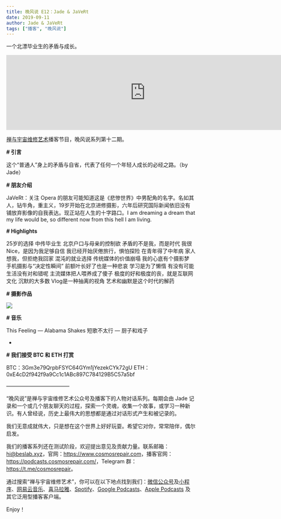 ```yaml
---
title: 晚风说 E12：Jade & JaVeRt
date: 2019-09-11
author: Jade & JaVeRt
tags: ["播客", "晚风说"]
---
```


一个北漂毕业生的矛盾与成长。

<!--more-->

<iframe src="https://fireside.fm/player/v2/trfV16OE+T91SuAhk?theme=light" width="740" height="200" frameborder="0" scrolling="no"></iframe>

[禅与宇宙维修艺术](https://www.cosmosrepair.com)播客节目，晚风说系列第十二期。

**# 引言**

这个“普通人”身上的矛盾与自省，代表了任何一个年轻人成长的必经之路。（by Jade）

**# 朋友介绍**

JaVeRt：关注 Opera 的朋友可能知道这是《悲惨世界》中男配角的名字。名如其人，钻牛角，重主义，19岁开始在北京进修摄影，六年后研究国际新闻依旧没有铺放弃影像的自我表达。现正站在人生的十字路口。I am dreaming a dream that my life would be, so different now from this hell I am living.

**# Highlights**

25岁的选择
中传毕业生
北京户口与母亲的控制欲
矛盾的不是我，而是时代
我很Nice，是因为我足够自信
我已经开始厌倦旅行，惧怕探险
在青年得了中年病
家人想我，但拒绝我回家
混沌的就业选择
传统媒体的价值崩塌
我的心底有个摄影梦
手机摄影与“决定性瞬间”
前额叶长好了也是一种悲哀
学习是为了懒惰
有没有可能生活没有对和错呢
主流媒体把人喂养成了傻子
极度的好和极度的丧，就是互联网文化
沉默的大多数
Vlog是一种抽离的视角
艺术和幽默是这个时代的解药


**# 摄影作品**

![](https://tva1.sinaimg.cn/large/006y8mN6ly1g6ve9b323cj30u0212x6r.jpg)

**# 音乐**

This Feeling — Alabama Shakes
短歌不太行 — 厨子和戏子

-

**# 我们接受 BTC 和 ETH 打赏**

BTC：3Gm3e79QrpbFSYC64GYm1jYezekCYk72gU
ETH：0xE4cD2f942f9a9Cc1c1ABc897C784129B5C57a5bf

————————————

“晚风说”是禅与宇宙维修艺术公众号及播客下的人物对话系列。每期会由 Jade 记录和一个或几个朋友聊天的过程，探索一个灵魂，收集一个故事，或学习一种新识。有人曾经说，历史上最伟大的思想都是通过对话形式产生和被记录的。

我们无意成就伟大，只是想在这个世界上好好玩耍。希望它对你，常常陪伴，偶尔启发。

我们的播客系列还在测试阶段，欢迎提出意见及贡献力量。联系邮箱：<hi@beslab.xyz>，官网：<https://www.cosmosrepair.com>，播客官网：<https://podcasts.cosmosrepair.com/>，Telegram 群：<https://t.me/cosmosrepair>。

通过搜索“禅与宇宙维修艺术”，你可以在以下地点找到我们：[微信公众号](https://cosmosrepair-1257028016.cos.ap-beijing.myqcloud.com/2019-08-04-qrcode_for_gh_9a7e409c3696_430.jpg)及[小程序](https://cosmosrepair-1257028016.cos.ap-beijing.myqcloud.com/2019-08-04-gh_ec0187a9be05_430.jpg)、[网易云音乐](https://music.163.com/#/djradio?id=793651380)、[喜马拉雅](https://www.ximalaya.com/zhubo/182662946/)、[Spotify](https://open.spotify.com/show/5SfJxMPMoqbGc2zG8ouiuD?si=QcavW9VXQiKTkTuBuWU8nA)、[Google Podcasts](https://podcasts.google.com/?feed=aHR0cHM6Ly9wb2RjYXN0cy5jb3Ntb3NyZXBhaXIuY29tL3Jzcw%3D%3D)、[Apple Podcasts](https://podcasts.apple.com/podcast/id1475254987) 及其它泛用型播客客户端。

Enjoy！